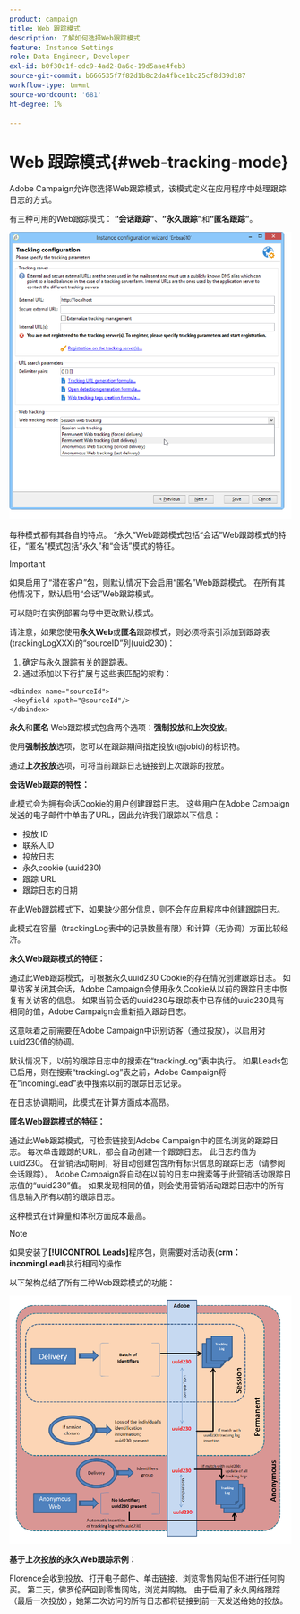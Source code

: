 ```yaml
---
product: campaign
title: Web 跟踪模式
description: 了解如何选择Web跟踪模式
feature: Instance Settings
role: Data Engineer, Developer
exl-id: b0f30c1f-cdc9-4ad2-8a6c-19d5aae4feb3
source-git-commit: b666535f7f82d1b8c2da4fbce1bc25cf8d39d187
workflow-type: tm+mt
source-wordcount: '681'
ht-degree: 1%

---
```


# Web 跟踪模式{#web-tracking-mode}



Adobe Campaign允许您选择Web跟踪模式，该模式定义在应用程序中处理跟踪日志的方式。

有三种可用的Web跟踪模式： **“会话跟踪”**、**“永久跟踪”**&#x200B;和&#x200B;**“匿名跟踪”**。

![](assets/s_ncs_install_deployment_wiz_tracking_mode.png)

每种模式都有其各自的特点。 “永久”Web跟踪模式包括“会话”Web跟踪模式的特征，“匿名”模式包括“永久”和“会话”模式的特征。

>[!IMPORTANT]
>
>如果启用了“潜在客户”包，则默认情况下会启用“匿名”Web跟踪模式。 在所有其他情况下，默认启用“会话”Web跟踪模式。
>
>可以随时在实例部署向导中更改默认模式。

请注意，如果您使用&#x200B;**永久Web**&#x200B;或&#x200B;**匿名**&#x200B;跟踪模式，则必须将索引添加到跟踪表(trackingLogXXX)的“sourceID”列(uuid230)：

1. 确定与永久跟踪有关的跟踪表。
1. 通过添加以下行扩展与这些表匹配的架构：

```
<dbindex name="sourceId">
 <keyfield xpath="@sourceId"/>
</dbindex>
```

**永久**&#x200B;和&#x200B;**匿名** Web跟踪模式包含两个选项：**强制投放**&#x200B;和&#x200B;**上次投放**。

使用&#x200B;**强制投放**&#x200B;选项，您可以在跟踪期间指定投放(@jobid)的标识符。

通过&#x200B;**上次投放**&#x200B;选项，可将当前跟踪日志链接到上次跟踪的投放。

**会话Web跟踪的特性：**

此模式会为拥有会话Cookie的用户创建跟踪日志。 这些用户在Adobe Campaign发送的电子邮件中单击了URL，因此允许我们跟踪以下信息：

* 投放 ID
* 联系人ID
* 投放日志
* 永久cookie (uuid230)
* 跟踪 URL
* 跟踪日志的日期

在此Web跟踪模式下，如果缺少部分信息，则不会在应用程序中创建跟踪日志。

此模式在容量（trackingLog表中的记录数量有限）和计算（无协调）方面比较经济。

**永久Web跟踪模式的特征：**

通过此Web跟踪模式，可根据永久uuid230 Cookie的存在情况创建跟踪日志。 如果访客关闭其会话，Adobe Campaign会使用永久Cookie从以前的跟踪日志中恢复有关访客的信息。 如果当前会话的uuid230与跟踪表中已存储的uuid230具有相同的值，Adobe Campaign会重新插入跟踪日志。

这意味着之前需要在Adobe Campaign中识别访客（通过投放），以启用对uuid230值的协调。

默认情况下，以前的跟踪日志中的搜索在“trackingLog”表中执行。 如果Leads包已启用，则在搜索“trackingLog”表之前，Adobe Campaign将在“incomingLead”表中搜索以前的跟踪日志记录。

在日志协调期间，此模式在计算方面成本高昂。

**匿名Web跟踪模式的特征：**

通过此Web跟踪模式，可检索链接到Adobe Campaign中的匿名浏览的跟踪日志。 每次单击跟踪的URL，都会自动创建一个跟踪日志。 此日志的值为uuid230。 在营销活动期间，将自动创建包含所有标识信息的跟踪日志（请参阅会话跟踪）。 Adobe Campaign将自动在以前的日志中搜索等于此营销活动跟踪日志值的“uuid230”值。 如果发现相同的值，则会使用营销活动跟踪日志中的所有信息输入所有以前的跟踪日志。

这种模式在计算量和体积方面成本最高。

>[!NOTE]
>
>如果安装了&#x200B;**[!UICONTROL Leads]**&#x200B;程序包，则需要对活动表(**crm：incomingLead**)执行相同的操作

以下架构总结了所有三种Web跟踪模式的功能：

![](assets/s_ncs_install_deployment_wiz_tracking_schema_mode.png)

**基于上次投放的永久Web跟踪示例：**

Florence会收到投放、打开电子邮件、单击链接、浏览零售网站但不进行任何购买。 第二天，佛罗伦萨回到零售网站，浏览并购物。 由于启用了永久网络跟踪（最后一次投放），她第二次访问的所有日志都将链接到前一天发送给她的投放。
